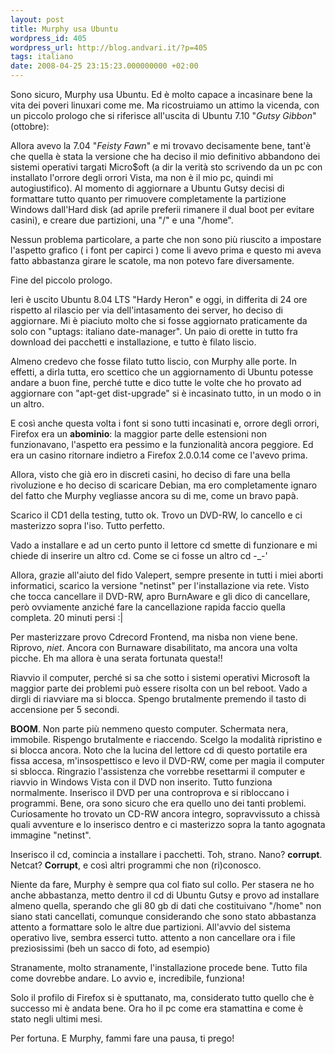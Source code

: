 ```yaml
---
layout: post
title: Murphy usa Ubuntu
wordpress_id: 405
wordpress_url: http://blog.andvari.it/?p=405
tags: italiano
date: 2008-04-25 23:15:23.000000000 +02:00
---
```

Sono sicuro, Murphy usa Ubuntu. Ed è molto capace a incasinare bene la vita dei poveri linuxari come me. Ma ricostruiamo un attimo la vicenda, con un piccolo prologo che si riferisce all'uscita di Ubuntu 7.10 "<em>Gutsy Gibbon</em>" (ottobre):

Allora avevo la 7.04 "<em>Feisty Fawn</em>" e mi trovavo decisamente bene, tant'è che quella è stata la versione che ha deciso il mio definitivo abbandono dei sistemi operativi targati Micro$oft (a dir la verità sto scrivendo da un pc con installato l'orrore degli orrori Vista, ma non è il mio pc, quindi mi autogiustifico). Al momento di aggiornare a Ubuntu Gutsy decisi di formattare tutto quanto per rimuovere completamente la partizione Windows dall'Hard disk (ad aprile preferii rimanere il dual boot per evitare casini), e creare due partizioni, una "/" e una "/home".

Nessun problema particolare, a parte che non sono più riuscito a impostare l'aspetto grafico ( i font per capirci ) come li avevo prima e questo mi aveva fatto abbastanza girare le scatole, ma non potevo fare diversamente.

Fine del piccolo prologo.

Ieri è uscito Ubuntu 8.04 LTS "Hardy Heron" e oggi, in differita di 24 ore rispetto al rilascio per via dell'intasamento dei server, ho deciso di aggiornare. Mi è piaciuto molto che si fosse aggiornato praticamente da solo con "uptags: italiano
date-manager". Un paio di orette in tutto fra download dei pacchetti e installazione, e tutto è filato liscio.

Almeno credevo che fosse filato tutto liscio, con Murphy alle porte. In effetti, a dirla tutta, ero scettico che un aggiornamento di Ubuntu potesse andare a buon fine, perché tutte e dico tutte le volte che ho provato ad aggiornare con "apt-get dist-upgrade" si è incasinato tutto, in un modo o in un altro.

E così anche questa volta i font si sono tutti incasinati e, orrore degli orrori, Firefox era un <strong>abominio</strong>: la maggior parte delle estensioni non funzionavano, l'aspetto era pessimo e la funzionalità ancora peggiore. Ed era un casino ritornare indietro a Firefox 2.0.0.14 come ce l'avevo prima.

Allora, visto che già ero in discreti casini, ho deciso di fare una bella rivoluzione e ho deciso di scaricare Debian, ma ero completamente ignaro del fatto che Murphy vegliasse ancora su di me, come un bravo papà.

Scarico il CD1 della testing, tutto ok. Trovo un DVD-RW, lo cancello e ci masterizzo sopra l'iso. Tutto perfetto.

Vado a installare e ad un certo punto il lettore cd smette di funzionare e mi chiede di inserire un altro cd. Come se ci fosse un altro cd -_-'

Allora, grazie all'aiuto del fido Valepert, sempre presente in tutti i miei aborti informatici, scarico la versione "netinst" per l'installazione via rete. Visto che tocca cancellare il DVD-RW, apro BurnAware e gli dico di cancellare, però ovviamente anziché fare la cancellazione rapida faccio quella completa. 20 minuti persi :|

Per masterizzare provo Cdrecord Frontend, ma nisba non viene bene. Riprovo, <em>niet</em>. Ancora con Burnaware disabilitato, ma ancora una volta picche. Eh ma allora è una serata fortunata questa!!

Riavvio il computer, perché si sa che sotto i sistemi operativi Microsoft la maggior parte dei problemi può essere risolta con un bel reboot. Vado a dirgli di riavviare ma si blocca. Spengo brutalmente premendo il tasto di accensione per 5 secondi.

<strong>BOOM</strong>. Non parte più nemmeno questo computer. Schermata nera, immobile. Rispengo brutalmente e riaccendo. Scelgo la modalità ripristino e si blocca ancora. Noto che la lucina del lettore cd di questo portatile era fissa accesa, m'insospettisco e levo il DVD-RW, come per magia il computer si sblocca. Ringrazio l'assistenza che vorrebbe resettarmi il computer e riavvio in Windows Vista con il DVD non inserito. Tutto funziona normalmente. Inserisco il DVD per una controprova e si ribloccano i programmi. Bene, ora sono sicuro che era quello uno dei tanti problemi. Curiosamente ho trovato un CD-RW ancora integro, sopravvissuto a chissà quali avventure e lo inserisco dentro e ci masterizzo sopra la tanto agognata immagine "netinst".

Inserisco il cd, comincia a installare i pacchetti. Toh, strano. Nano? <strong>corrupt</strong>. Netcat? <strong>Corrupt</strong>, e così altri programmi che non (ri)conosco.

Niente da fare, Murphy è sempre qua col fiato sul collo. Per stasera ne ho anche abbastanza, metto dentro il cd di Ubuntu Gutsy e provo ad installare almeno quella, sperando che gli 80 gb di dati che costituivano "/home" non siano stati cancellati, comunque considerando che sono stato abbastanza attento a formattare solo le altre due partizioni. All'avvio del sistema operativo live, sembra esserci tutto. attento a non cancellare ora i file preziosissimi (beh un sacco di foto, ad esempio)

Stranamente, molto stranamente, l'installazione procede bene. Tutto fila come dovrebbe andare. Lo avvio e, incredibile, funziona!

Solo il profilo di Firefox si è sputtanato, ma, considerato tutto quello che è successo mi è andata bene. Ora ho il pc come era stamattina e come è stato negli ultimi mesi.

Per fortuna. E Murphy, fammi fare una pausa, ti prego!
